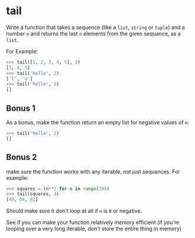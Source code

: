 # tail

Write a function that takes a sequence (like a `list`, `string` or `tuple`) and a number `n` and returns the last `n` elements from the given sequance, as a `list`. 

For Example:
```python
>>> tail([1, 2, 3, 4, 5], 3)
[3, 4, 5]
>>> tail('hello', 2)
['l', 'o']
>>> tail('hello', 0)
[]
```

## Bonus 1
As a bonus, make the function return an empty list for negative values of `n`:
```python
>>> tail('hello', 2)
[]
```

## Bonus 2
make sure the function works with any iterable, not just sequances. 
For example:
```python
>>> squares = (n**2 for n in range(10))
>>> tail(squares, 3)
[49, 64, 81]
```

Should make sure it don't loop at all if `n` is `0` or negative. 

See if you can make your function relatively memory efficient (if you're looping over a very long iterable, don't store the entire thing in memory)
